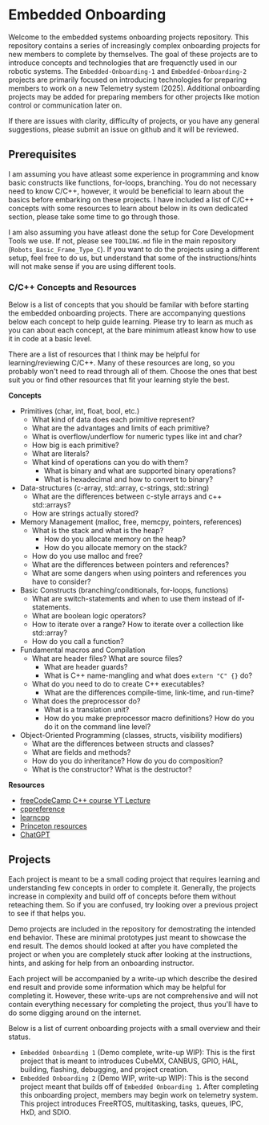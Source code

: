 # Embedded Onboarding

Welcome to the embedded systems onboarding projects repository. This repository contains a series of increasingly complex onboarding projects for new members to complete by themselves. The goal of these projects are to introduce concepts and technologies that are frequenctly used in our robotic systems. The `Embedded-Onboarding-1` and `Embedded-Onboarding-2` projects are primarily focused on introducing technologies for preparing members to work on a new Telemetry system (2025). Additional onboarding projects may be added for preparing members for other projects like motion control or communication later on.

If there are issues with clarity, difficulty of projects, or you have any general suggestions, please submit an issue on github and it will be reviewed.

## Prerequisites
I am assuming you have atleast some experience in programming and know basic constructs like functions, for-loops, branching. You do not necessary need to know C/C++, however, it would be beneficial to learn about the basics before embarking on these projects. I have included a list of C/C++ concepts with some resources to learn about below in its own dedicated section, please take some time to go through those. 

I am also assuming you have atleast done the setup for Core Development Tools we use. If not, please see `TOOLING.md` file in the main repository (`Robots_Basic_Frame_Type_C`). If you want to do the projects using a different setup, feel free to do us, but understand that some of the instructions/hints will not make sense if you are using different tools.

### C/C++ Concepts and Resources
Below is a list of concepts that you should be familar with before starting the embedded onboarding projects. There are accompanying questions below each concept to help guide learning. Please try to learn as much as you can about each concept, at the bare minimum atleast know how to use it in code at a basic level.

There are a list of resources that I think may be helpful for learning/reviewing C/C++. Many of these resources are long, so you probably won't need to read through all of them. Choose the ones that best suit you or find other resources that fit your learning style the best.

**Concepts**
 - Primitives (char, int, float, bool, etc.)
   - What kind of data does each primitive represent?
   - What are the advantages and limits of each primitive?
   - What is overflow/underflow for numeric types like int and char?
   - How big is each primitive?
   - What are literals?
   - What kind of operations can you do with them?
     - What is binary and what are supported binary operations?
     - What is hexadecimal and how to convert to binary?
 - Data-structures (c-array, std::array, c-strings, std::string)
   - What are the differences between c-style arrays and c++ std::arrays?
   - How are strings actually stored?
 - Memory Management (malloc, free, memcpy, pointers, references)
   - What is the stack and what is the heap?
     - How do you allocate memory on the heap?
     - How do you allocate memory on the stack?
   - How do you use malloc and free?
   - What are the differences between pointers and references?
   - What are some dangers when using pointers and references you have to consider?
 - Basic Constructs (branching/conditionals, for-loops, functions)
   - What are switch-statements and when to use them instead of if-statements.
   - What are boolean logic operators?
   - How to iterate over a range? How to iterate over a collection like std::array?
   - How do you call a function?
 - Fundamental macros and Compilation
   - What are header files? What are source files?
     - What are header guards?
     - What is C++ name-mangling and what does `extern "C" {}` do?
   - What do you need to do to create C++ executables?
     - What are the differences compile-time, link-time, and run-time?
   - What does the preprocessor do?
     - What is a translation unit?
     - How do you make preprocessor macro definitions? How do you do it on the command line level?
 - Object-Oriented Programming (classes, structs, visibility modifiers)
   - What are the differences between structs and classes?
   - What are fields and methods?
   - How do you do inheritance? How do you do composition?
   - What is the constructor? What is the destructor?

**Resources**
 - [freeCodeCamp C++ course YT Lecture](https://youtu.be/vLnPwxZdW4Y?si=hAaSEJ516gHWq5YU)
 - [cppreference](https://www.cppreference.com/)
 - [learncpp](https://www.learncpp.com/)
 - [Princeton resources](https://researchcomputing.princeton.edu/education/external-online-resources/cplusplus)
 - [ChatGPT](https://chatgpt.com)

## Projects
Each project is meant to be a small coding project that requires learning and understanding few concepts in order to complete it. Generally, the projects increase in complexity and build off of concepts before them without reteaching them. So if you are confused, try looking over a previous project to see if that helps you.

Demo projects are included in the repository for demostrating the intended end behavior. These are minimal prototypes just meant to showcase the end result. The demos should looked at after you have completed the project or when you are completely stuck after looking at the instructions, hints, and asking for help from an onboarding instructor.

Each project will be accompanied by a write-up which describe the desired end result and provide some information which may be helpful for completing it. However, these write-ups are not comprehensive and will not contain everything necessary for completing the project, thus you'll have to do some digging around on the internet.

Below is a list of current onboarding projects with a small overview and their status.
 - `Embedded Onboarding 1` (Demo complete, write-up WIP): This is the first project that is meant to introduces CubeMX, CANBUS, GPIO, HAL, building, flashing, debugging, and project creation.
 - `Embedded Onboarding 2` (Demo WIP, write-up WIP): This is the second project meant that builds off of `Embedded Onboarding 1`. After completing this onboarding project, members may begin work on telemetry system. This project introduces FreeRTOS, multitasking, tasks, queues, IPC, HxD, and SDIO.